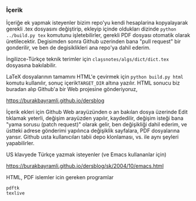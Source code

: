 ### İçerik

İçeriğe ek yapmak isteyenler bizim repo'yu kendi hesaplarina
kopyalayarak gerekli .tex dosyasını değiştirip, ekleyip içinde
oldukları dizinde `python ../build.py tex` komutunu işletebilirler,
gerekli PDF dosyası otomatik olarak üretilecektir.  Degisimden sonra
Github uzerinden bana "pull request" bir gonderilir, ve ben de
degisiklikleri ana repo'ya dahil ederim.

İngilizce-Türkçe teknik terimler için `claşsnotes/algs/dict/dict.tex`
dosyasına bakılabilir.

LaTeX dosyalarının tamamını HTML'e çevirmek için `python build.py
html` komutu kullanılır, sonuç içerik`TARGET_DIR` altına yazılır. HTML
sonucu biz buradan alıp Github'a bir Web projesine gönderiyoruz,

https://burakbayramli.github.io/dersblog

İçerik ekleri için Github Web arayüzünden o an bakılan dosya üzerinde
Edit tıklamak yeterli, değişim arayüzden yapılır, kaydedilir, değişim
isteği bana "yama sorusu (patch request)" olarak gelir, ben
değişikliği dahil ederim, ve üstteki adrese gönderimi yapılınca
değişiklik sayfalara, PDF dosyalarına yansır. Github usta
kullanıcıları tabii depo klonlaması, vs. ile aynı şeyleri
yapabilirler.

US klavyede Türkçe yazmak isteyenler (ve Emacs kullananlar için)

https://burakbayramli.github.io/dersblog/sk/2004/10/emacs.html

HTML, PDF islemler icin gereken programlar

```
pdftk
texlive
```

